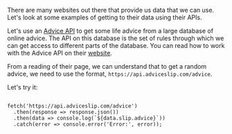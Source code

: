 There are many websites out there
that provide us data that we can use.
Let's look at some examples of getting
to their data using their APIs.

Let's use an [Advice API](https://api.adviceslip.com/) to
get some life advice from a large database of
online advice. The API on this database
is the set of rules through which we
can get access to different parts of the
database. You can read how to work with the Advice API
on their [website](https://api.adviceslip.com/).

From a reading of their page, we
can understand that to get a random advice, we need
to use the format, `https://api.adviceslip.com/advice`.

Let's try it:

<codeblock language="javascript" type="lesson">
<code>
fetch('https://api.adviceslip.com/advice')
  .then(response => response.json())
  .then(data => console.log(`${data.slip.advice}`))
  .catch(error => console.error('Error:', error));
</code>
</codeblock>
